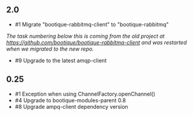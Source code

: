 

## 2.0

 * #1 Migrate "bootique-rabbitmq-client" to "bootique-rabbitmq"

_The task numbering below this is coming from the old project at https://github.com/bootique/bootique-rabbitmq-client and was restarted
when we migrated to the new repo._


* #9 Upgrade to the latest amqp-client


## 0.25

* #1 Exception when using ChannelFactory.openChannel()
* #4 Upgrade to bootique-modules-parent 0.8
* #8 Upgrade ampq-client dependency version
